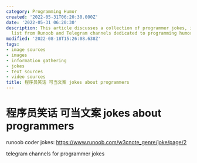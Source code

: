 ```yaml
---
category: Programming Humor
created: '2022-05-31T06:20:30.000Z'
date: '2022-05-31 06:20:30'
description: This article discusses a collection of programmer jokes, including a
  list from Runoob and Telegram channels dedicated to programming humor.
modified: '2022-08-18T15:26:08.638Z'
tags:
- image sources
- images
- information gathering
- jokes
- text sources
- video sources
title: 程序员笑话 可当文案 jokes about programmers
---
```


# 程序员笑话 可当文案 jokes about programmers

runoob coder jokes:
https://www.runoob.com/w3cnote_genre/joke/page/2

telegram channels for programmer jokes
